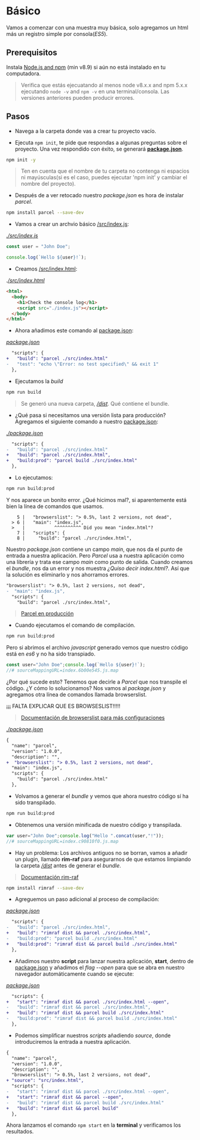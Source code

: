 # Básico

Vamos a comenzar con una muestra muy básica, solo agregamos un html más un registro simple por consola(_ES5_).

## Prerequisitos

Instala [Node.js and npm](https://nodejs.org/en/) (min v8.9) si aún no está instalado en tu computadora.

> Verifica que estás ejecuatando al menos node v8.x.x and npm 5.x.x ejecutando `node -v` and `npm -v` en una terminal/consola. Las versiones anteriores pueden producir errores.

## Pasos

- Navega a la carpeta donde vas a crear tu proyecto vacío.

- Ejecuta `npm init`, te pide que respondas a algunas preguntas sobre el proyecto. Una vez respondido con éxito, se generará **[package.json](./package.json)**.

```bash
npm init -y
```

> Ten en cuenta que el nombre de tu carpeta no contenga ni espacios ni mayúsculas(si es el caso, puedes ejecutar 'npm init' y cambiar el nombre del proyecto).

- Después de a ver retocado nuestro _package.json_ es hora de instalar _parcel_.

```bash
npm install parcel --save-dev
```

- Vamos a crear un archvio básico [/src/index.js](./src/index.js):

_[./src/index.js](./src/index.js)_

```javascript
const user = "John Doe";

console.log(`Hello ${user}!`);
```

- Creamos [/src/index.html](./src/index.html):

_.[/src/index.html](./src/index.html)_

```html
<html>
  <body>
    <h1>Check the console log</h1>
    <script src="./index.js"></script>
  </body>
</html>
```

- Ahora añadimos este comando al [package.json](./package.json):

_[package.json](./package.json)_

```diff
  "scripts": {
+   "build": "parcel ./src/index.html"
-   "test": "echo \"Error: no test specified\" && exit 1"
  },
```

- Ejecutamos la _build_

```bash
npm run build
```

> Se generó una nueva carpeta, _[/dist](./dist)_. Qué contiene el bundle.

- ¿Qué pasa si necesitamos una versión lista para producción? Agregamos el siguiente comando a nuestro [package.json](./package.json):

_[./package.json](./package.json)_

```diff
  "scripts": {
-   "build": "parcel ./src/index.html"
+   "build": "parcel ./src/index.html",
+   "build:prod": "parcel build ./src/index.html"
  },
```

- Lo ejecutamos:

```bash
npm run build:prod
```

Y nos aparece un bonito error. ¿Qué hicimos mal?, si aparentemente está bien la línea de comandos que usamos.

```
    5 |   "browserslist": "> 0.5%, last 2 versions, not dead",
  > 6 |   "main": "index.js",
  >   |           ^^^^^^^^^^ Did you mean "index.html"?
    7 |   "scripts": {
    8 |     "build": "parcel ./src/index.html",
```

Nuestro _package.json_ contiene un campo _main_, que nos da el punto de entrada a nuestra aplicación. Pero _Parcel_ usa a nuestra aplicación como una librería y trata ese campo _main_ como punto de salida. Cuando creamos el _bundle_, nos da un error y nos muestra _¿Quiso decir index.html?_. Así que la solución es eliminarlo y nos ahorramos errores.

```diff
"browserslist": "> 0.5%, last 2 versions, not dead",
-  "main": "index.js",
  "scripts": {
    "build": "parcel ./src/index.html",
```

> [Parcel en producción](https://parceljs.org/features/production/)

- Cuando ejecutamos el comando de compilación.

```bash
npm run build:prod
```

Pero si abrimos el archivo _javascript_ generado vemos que nuestro código está en _es6_ y no ha sido transpiado. 

```javascript
const user="John Doe";console.log(`Hello ${user}!`);
//# sourceMappingURL=index.6b00e545.js.map
```

¿Por qué sucede esto? Tenemos que decirle a _Parcel_ que nos transpile el código. ¿Y cómo lo solucionamos? Nos vamos al _package.json_ y agregamos otra línea de comandos llamada browserslist.

¡¡¡ FALTA EXPLICAR QUE ES BROWSESLIST!!!!!

> [Documentación de browserslist para más configuraciones](https://github.com/browserslist/browserslist)

_[./package.json](./package.json)_

```diff
{
  "name": "parcel",
  "version": "1.0.0",
  "description": "",
+  "browserslist": "> 0.5%, last 2 versions, not dead",
  "main": "index.js",
  "scripts": {
    "build": "parcel ./src/index.html"
  },
```

- Volvamos a generar el _bundle_ y vemos que ahora nuestro código sí ha sido transpilado.

```bash
npm run build:prod
```

- Obtenemos una versión minificada de nuestro código y transpilada.

```javascript
var user="John Doe";console.log("Hello ".concat(user,"!"));
//# sourceMappingURL=index.c90810f0.js.map
```

- Hay un problema: Los archivos antiguos no se borran, vamos a añadir un plugin, llamado **rim-raf** para asegurarnos de que estamos limpiando la carpeta _[/dist](./dist)_ antes de generar el _bundle_.

> [Documentación rim-raf](https://www.npmjs.com/package/rimraf)

```bash
npm install rimraf --save-dev
```

- Agreguemos un paso adicional al proceso de compilación:

_[package.json](./package.json)_

```diff
  "scripts": {
-   "build": "parcel ./src/index.html",
+   "build": "rimraf dist && parcel ./src/index.html",
-   "build:prod": "parcel build ./src/index.html"
+   "build:prod": "rimraf dist && parcel build ./src/index.html"
  },
```

- Añadimos nuestro **script** para lanzar nuestra aplicación, **start**, dentro de [package.json](./package.json) y añadimos el *flag* *--open* para que se abra en nuestro navegador automáticamente cuando se ejecute:

_[package.json](./package.json)_

```diff
  "scripts": {
+   "start": "rimraf dist && parcel ./src/index.html --open",
-   "build": "rimraf dist && parcel ./src/index.html",
+   "build": "rimraf dist && parcel build ./src/index.html"
-   "build:prod": "rimraf dist && parcel build ./src/index.html"
  },
```

- Podemos simplificar nuestros _scripts_ añadiendo _source_, donde introduciremos la entrada a nuestra aplicación.

```diff
{
  "name": "parcel",
  "version": "1.0.0",
  "description": "",
  "browserslist": "> 0.5%, last 2 versions, not dead",
+ "source": "src/index.html",
  "scripts": {
-   "start": "rimraf dist && parcel ./src/index.html --open",
+   "start": "rimraf dist && parcel --open",
-   "build": "rimraf dist && parcel build ./src/index.html"
+   "build": "rimraf dist && parcel build"
  },
```

Ahora lanzamos el comando `npm start` en la **terminal** y verificamos los resultados.
